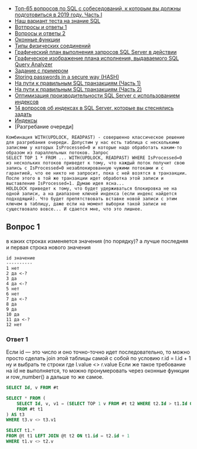 * [Топ-65 вопросов по SQL с собеседований, к которым вы должны подготовиться в 2019 году. Часть I](https://habr.com/ru/company/otus/blog/461067/)
* [Наш вариант теста на знание SQL](https://habr.com/ru/post/181033/)
* [Вотпросы и ответы 1](https://andreyex.ru/bazy-dannyx/uchebnoe-posobie-po-sql/14-naibolee-chasto-ispolzuemyx-zaprosov-sql-vopros-otvet/)
* [Вопросы и ответы 2](https://www.sql.ru/forum/1301998-2/zadachi-dlya-sql-dzhunov-s-otvetami)
* [Оконные функции](https://www.fastreport.ru/ru/blog/251/show/)
* [Типы физических соединений](http://sql-ex.ru/blogs/optimization/merge-joins.html)
* [Графический план выполнения запросов SQL Server в действии](http://www.sqlbooks.ru/readarticle.aspx?part=02&file=tuningperf13)
* [Графическое изображение плана исполнения, выдаваемого SQL Query Analyzer](http://www.softpoint.ru/archive/article_id17.php)
* [Задание с примером](http://www.cyberforum.ru/sql-server/thread1544839.html)
* [Storing passwords in a secure way (HASH)](https://www.mssqltips.com/sqlservertip/4037/storing-passwords-in-a-secure-way-in-a-sql-server-database/)
* [На пути к правильным SQL транзакциям (Часть 1)](https://habr.com/ru/company/infopulse/blog/261097/)
* [На пути к правильным SQL транзакциям (Часть 2)](https://habr.com/ru/company/infopulse/blog/261101/)
* [Оптимизация производительности SQL Server с использованием индексов](https://habr.com/ru/post/164717/)
* [14 вопросов об индексах в SQL Server, которые вы стеснялись задать](https://habr.com/ru/post/247373/)
* [Индексы](https://www.sql.ru/articles/mssql/03013101indexes.shtml)
* [Разгребание очереди]
```
Комбинация WITH(UPDLOCK, READPAST) - совершенно классическое решение для разгребания очереди. Допустим у нас есть таблица с несколькими записями у которых IsProcessed=0 и которые надо обработать каким-то образом из параллельных потоков. Запрос
SELECT TOP 1 * FROM ... WITH(UPDLOCK, READPAST) WHERE IsProcessed=0
из нескольких потоков приведет к тому, что каждый поток получит свою запись с IsProcessed=0 незаблокированную чужими потоками и с гарантией, что ее никто не запросит, пока с ней возятся в транзакции.
После этого в той же транзакции идет обработка этой записи и выставление IsProcessed=1. Думаю идея ясна...
HOLDLOCK приведет к тому, что будет удерживаться блокировка не на одной записи, а на диапазоне ключей индекса (если индекс найдется подходящий). Что будет препятствовать вставке новой записи с этим ключем в таблицу, даже если на момент выборки такой записи не существовало вовсе... И сдается мне, что это лишнее.
```

## Вопрос 1

в каких строках изменяется значения (по порядку)?
а лучше последняя и первая строка нового значения

```
id значение
----------
1 нет
2 да <-?
3 да
4 да <-?
5 нет
6 нет
7 да <-?
8 да
9 да
10 да
11 да <-?
12 нет
```

### Ответ 1

Если id — это число и оно точно-точно идет последовательно, то можно просто сделать join этой таблицы самой с собой по условию r.id = l.id + 1 ну и выбрать те строки где l.value <> r.value
Если же такое требование на id не выполняется, то можно пронумеровать через оконные функции и row_number() а дальше то же самое.

```sql
SELECT Id, v FROM #t

SELECT * FROM (
    SELECT Id, v, v1 = (SELECT TOP 1 v FROM #t t2 WHERE t2.Id > t1.Id ORDER BY ID) 
    FROM #t t1 
) AS t3
WHERE t3.v <> t3.v1
```

```sql
SELECT t1.*
FROM @t t1 LEFT JOIN @t t2 ON t1.id = t2.id + 1
WHERE t1.v <> t2.v
```


